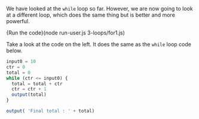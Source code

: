 We have looked at the `while` loop so far. However, we are now going to look at a different loop, which does the same thing but is better and more powerful.

{Run the code}(node run-user.js 3-loops/for1.js)

Take a look at the code on the left. It does the same as the `while` loop code below.

```javascript
input0 = 10
ctr = 0
total = 0
while (ctr <= input0) {
  total = total + ctr
  ctr = ctr + 1  
  output(total)
}

output( 'Final total : ' + total)
```


